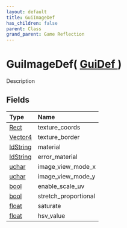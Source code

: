 ```yaml
---
layout: default
title: GuiImageDef
has_children: false
parent: Class
grand_parent: Game Reflection
---
```

# GuiImageDef( [ GuiDef ](/riftbreaker-wiki/docs/game-reflection/classes/gui_def/) )
Description 

## Fields

| Type | Name |
|:----------|:--------------|
| [Rect](/riftbreaker-wiki/docs/game-reflection/classes/rect/) | texture_coords |
| [Vector4](/riftbreaker-wiki/docs/game-reflection/classes/vector4/) | texture_border |
| [IdString](/riftbreaker-wiki/docs/game-reflection/components/id_string/) | material |
| [IdString](/riftbreaker-wiki/docs/game-reflection/components/id_string/) | error_material |
| [uchar](/riftbreaker-wiki/docs/game-reflection/enums/uchar/) | image_view_mode_x |
| [uchar](/riftbreaker-wiki/docs/game-reflection/enums/uchar/) | image_view_mode_y |
| [bool](/riftbreaker-wiki/docs/game-reflection/components/bool/) | enable_scale_uv |
| [bool](/riftbreaker-wiki/docs/game-reflection/components/bool/) | stretch_proportional |
| [float](/riftbreaker-wiki/docs/game-reflection/components/float/) | saturate |
| [float](/riftbreaker-wiki/docs/game-reflection/components/float/) | hsv_value |

